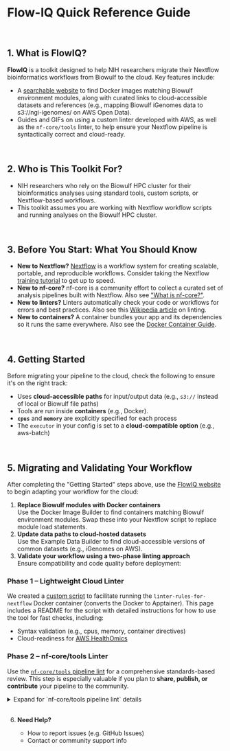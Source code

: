 # Flow-IQ Quick Reference Guide

<br>

## 1. What is FlowIQ?
   
**FlowIQ** is a toolkit designed to help NIH researchers migrate their Nextflow bioinformatics workflows from Biowulf to the cloud.
Key features include:
- A [searchable website](https://nci-dceg.github.io/Flow-IQ/) to find Docker images matching Biowulf environment modules, along with curated links to cloud-accessible datasets and references (e.g., mapping Biowulf iGenomes data to s3://ngi-igenomes/ on AWS Open Data).
- Guides and GIFs on using a custom linter developed with AWS, as well as the `nf-core/tools` linter, to help ensure your Nextflow pipeline is syntactically correct and cloud-ready.
  
<br>



## 2. Who is This Toolkit For?
- NIH researchers who rely on the Biowulf HPC cluster for their bioinformatics analyses using standard tools, custom scripts, or Nextflow-based workflows.
- This toolkit assumes you are working with Nextflow workflow scripts and running analyses on the Biowulf HPC cluster.

<br>



## 3. Before You Start: What You Should Know

   - **New to Nextflow?** [Nextflow](https://nextflow.io/docs/latest/index.html) is a workflow system for creating scalable, portable, and reproducible workflows. Consider taking the Nextflow [training tutorial](https://training.nextflow.io/2.0/) to get up to speed.
   - **New to nf-core?** nf-core is a community effort to collect a curated set of analysis pipelines built with Nextflow. Also see ["What is nf-core?"](https://nf-co.re/docs/usage/getting_started/introduction).
   - **New to linters?** Linters automatically check your code or workflows for errors and best practices. Also see this [Wikipedia article](https://en.wikipedia.org/wiki/Lint_(software)) on linting.
   - **New to containers?** A container bundles your app and its dependencies so it runs the same everywhere. Also see the [Docker Container Guide](https://docs.docker.com/get-started/workshop/).
   
<br>



## 4. Getting Started
   
Before migrating your pipeline to the cloud, check the following to ensure it's on the right track: 
- Uses **cloud-accessible paths** for input/output data (e.g., `s3://` instead of local or Biowulf file paths)
- Tools are run inside **containers** (e.g., Docker).
- **`cpus`** and **`memory`** are explicitly specified for each process
- The `executor` in your config is set to a **cloud-compatible option** (e.g., aws-batch)

<br>



## 5. Migrating and Validating Your Workflow
After completing the "Getting Started" steps above, use the [FlowIQ website](https://nci-dceg.github.io/Flow-IQ/) to begin adapting your workflow for the cloud:

1. **Replace Biowulf modules with Docker containers**<br>
Use the Docker Image Builder to find containers matching Biowulf environment modules. Swap these into your Nextflow script to replace module load statements.
1. **Update data paths to cloud-hosted datasets**<br>
Use the Example Data Builder to find cloud-accessible versions of common datasets (e.g., iGenomes on AWS).
1. **Validate your workflow using a two-phase linting approach**<br>
Ensure compatibility and code quality before deployment:

### Phase 1 – Lightweight Cloud Linter
We created a [custom script](https://github.com/NCI-DCEG/Flow-IQ/tree/main/scripts) to facilitate running the `linter-rules-for-nextflow` Docker container (converts the Docker to Apptainer).
This page includes a README for the script with detailed instructions for how to use the tool for fast checks, including:
- Syntax validation (e.g., cpus, memory, container directives)
- Cloud-readiness for [AWS HealthOmics](https://aws.amazon.com/healthomics/)
   
### Phase 2 – nf-core/tools Linter
Use the [`nf-core/tools` pipeline lint](https://nf-co.re/docs/guidelines/pipelines/requirements/linting) for a comprehensive standards-based review. This step is especially valuable if you plan to **share, publish, or contribute** your pipeline to the community.

<details>
  <summary>Expand for `nf-core/tools pipeline lint` details</summary>

**Why use nf-core/tools?**
The `nf-core` initiative promotes standardized, reproducible pipelines for the bioinformatics community. The linting tool checks your pipeline against [core requirements](https://nf-co.re/docs/guidelines/pipelines/overview) and highlights areas for improvement.

* Ensures your pipeline adheres to community best practices
* Verifies metadata, naming conventions, documentation, and structure
* Flags both required and [recommended](https://nf-co.re/docs/guidelines/pipelines/overview#recommendations) improvements

If your goal is collaboration or publication, using this tool is highly recommended.

</details>


<br>


6. **Need Help?**

   * How to report issues (e.g. GitHub Issues)
   * Contact or community support info
